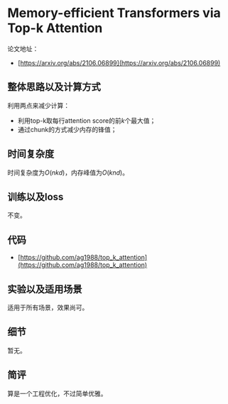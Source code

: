 # Memory-efficient Transformers via Top-k Attention

论文地址：

- [https://arxiv.org/abs/2106.06899](https://arxiv.org/abs/2106.06899)



## 整体思路以及计算方式

利用两点来减少计算：

- 利用top-k取每行attention score的前$k$个最大值；
- 通过chunk的方式减少内存的锋值；



## 时间复杂度

时间复杂度为$O(nkd)$，内存峰值为$O(knd)$。



## 训练以及loss

不变。



## 代码

- [https://github.com/ag1988/top_k_attention](https://github.com/ag1988/top_k_attention)



## 实验以及适用场景

适用于所有场景，效果尚可。



## 细节

暂无。



## 简评

算是一个工程优化，不过简单优雅。